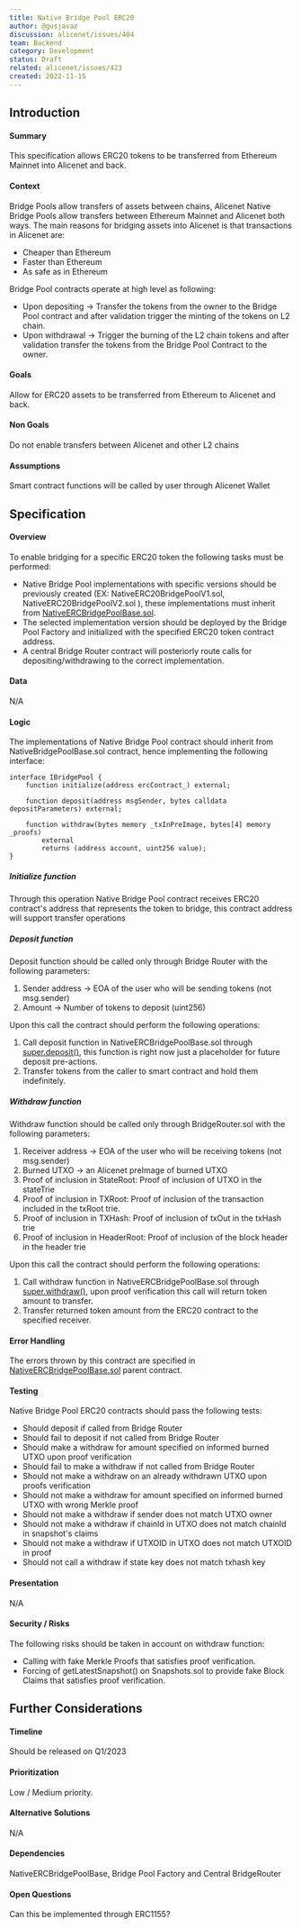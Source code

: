 ```yaml
---
title: Native Bridge Pool ERC20
author: @gusjavaz
discussion: alicenet/issues/404
team: Backend
category: Development
status: Draft
related: alicenet/issues/423
created: 2022-11-15
---
```


## Introduction

#### Summary

This specification allows ERC20 tokens to be transferred from Ethereum Mainnet into Alicenet and back.

#### Context

Bridge Pools allow transfers of assets between chains, Alicenet Native Bridge Pools allow transfers between Ethereum Mainnet and Alicenet both ways.
The main reasons for bridging assets into Alicenet is that transactions in Alicenet are:
* Cheaper than Ethereum
* Faster than Ethereum
* As safe as in Ethereum

Bridge Pool contracts operate at high level as following:
* Upon depositing -> Transfer the tokens from the owner to the Bridge Pool contract and after validation trigger the minting of the tokens on L2 chain.
* Upon withdrawal -> Trigger the burning of the L2 chain tokens and after validation transfer the tokens from the Bridge Pool Contract to the owner.

#### Goals

Allow for ERC20 assets to be transferred from Ethereum to Alicenet and back.

#### Non Goals

Do not enable transfers between Alicenet and other L2 chains

#### Assumptions

Smart contract functions will be called by user through Alicenet Wallet

## Specification

#### Overview

To enable bridging for a specific ERC20 token the following tasks must be performed:
* Native Bridge Pool implementations with specific versions should be previously created (EX: NativeERC20BridgePoolV1.sol, NativeERC20BridgePoolV2.sol ), these implementations must inherit from [NativeERCBridgePoolBase.sol](https://github.com/alicenet/specs/pull/16).
* The selected implementation version should be deployed by the Bridge Pool Factory and initialized with the specified ERC20 token contract address.
* A central Bridge Router contract will posteriorly route calls for depositing/withdrawing to the correct implementation. 

#### Data

N/A

#### Logic

The implementations of Native Bridge Pool contract should inherit from NativeBridgePoolBase.sol contract, hence implementing the following interface:
```solidity
interface IBridgePool {
    function initialize(address ercContract_) external;

    function deposit(address msgSender, bytes calldata depositParameters) external;

    function withdraw(bytes memory _txInPreImage, bytes[4] memory _proofs)
        external
        returns (address account, uint256 value);
}
```

##### Initialize function

Through this operation Native Bridge Pool contract receives ERC20 contract's address that represents the token to bridge, this contract address will support transfer operations

##### Deposit function

Deposit function should be called only through Bridge Router with the following parameters:
1. Sender address -> EOA of the user who will be sending tokens (not msg.sender)
2. Amount -> Number of tokens to deposit (uint256)

Upon this call the contract should perform the following operations:
1. Call deposit function in NativeERCBridgePoolBase.sol through [super.deposit()](https://github.com/alicenet/specs/pull/16), this function is right now just a placeholder for future deposit pre-actions.
2. Transfer tokens from the caller to smart contract and hold them indefinitely.

##### Withdraw function

Withdraw function should be called only through BridgeRouter.sol with the following parameters:
1. Receiver address -> EOA of the user who will be receiving tokens (not msg.sender)
2. Burned UTXO -> an Alicenet preImage of burned UTXO
3. Proof of inclusion in StateRoot: Proof of inclusion of UTXO in the stateTrie
4. Proof of inclusion in TXRoot: Proof of inclusion of the transaction included in the txRoot trie.
5. Proof of inclusion in TXHash: Proof of inclusion of txOut in the txHash trie
6. Proof of inclusion in HeaderRoot: Proof of inclusion of the block header in the header trie

Upon this call the contract should perform the following operations:
1. Call withdraw function in NativeERCBridgePoolBase.sol through  [super.withdraw()](https://github.com/alicenet/specs/pull/16), upon proof verification this call will return token amount to transfer.
2. Transfer returned token amount from the ERC20 contract to the specified receiver.

#### Error Handling

The errors thrown by this contract are specified in [NativeERCBridgePoolBase.sol](https://github.com/alicenet/specs/pull/16) parent contract. 

#### Testing

Native Bridge Pool ERC20 contracts should pass the following tests:
* Should deposit if called from Bridge Router
* Should fail to deposit if not called from Bridge Router
* Should make a withdraw for amount specified on informed burned UTXO upon proof verification
* Should fail to make a withdraw if not called from Bridge Router
* Should not make a withdraw on an already withdrawn UTXO upon proofs verification
* Should not make a withdraw for amount specified on informed burned UTXO with wrong Merkle proof
* Should not make a withdraw if sender does not match UTXO owner
* Should not make a withdraw if chainId in UTXO does not match chainId in snapshot's claims
* Should not make a withdraw if UTXOID in UTXO does not match UTXOID in proof
* Should not call a withdraw if state key does not match txhash key

#### Presentation

N/A

#### Security / Risks

The following risks should be taken in account on withdraw function:
* Calling with fake Merkle Proofs that satisfies proof verification.
* Forcing of getLatestSnapshot() on Snapshots.sol to provide fake Block Claims that satisfies proof verification.

## Further Considerations

#### Timeline

Should be released on Q1/2023

#### Prioritization

Low / Medium priority.

#### Alternative Solutions

N/A

#### Dependencies

NativeERCBridgePoolBase, Bridge Pool Factory and Central BridgeRouter

#### Open Questions

Can this be implemented through ERC1155?